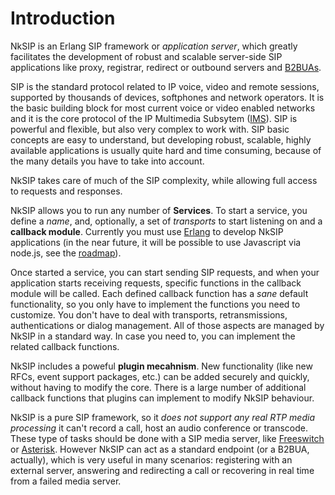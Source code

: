 Introduction
============

NkSIP is an Erlang SIP framework or _application server_, which greatly facilitates the development of robust and scalable server-side SIP applications like proxy, registrar, redirect or outbound servers and [B2BUAs](http://en.wikipedia.org/wiki/Back-to-back_user_agent).

SIP is the standard protocol related to IP voice, video and remote sessions, supported by thousands of devices, softphones and network operators. It is the basic building block for most current voice or video enabled networks and it is the core protocol of the IP Multimedia Subsytem ([IMS](https://en.wikipedia.org/wiki/IP_Multimedia_Subsystem)). SIP is powerful and flexible, but also very complex to work with. SIP basic concepts are easy to understand, but developing robust, scalable, highly available applications is usually quite hard and time consuming, because of the many details you have to take into account.

NkSIP takes care of much of the SIP complexity, while allowing full access to requests and responses. 

NkSIP allows you to run any number of **Services**. To start a service, you define a _name_, and, optionally, a set of _transports_ to start listening on and a **callback module**. Currently you must use [Erlang]("http://www.erlang.org") to develop NkSIP applications (in the near future, it will be possible to use Javascript via node.js, see the [roadmap](../roadmap.md)). 

Once started a service, you can start sending SIP requests, and when your application starts receiving requests, specific functions in the callback module will be called. Each defined callback function has a _sane_ default functionality, so you only have to implement the functions you need to customize. You don't have to deal with transports, retransmissions, authentications or dialog management. All of those aspects are managed by NkSIP in a standard way. In case you need to, you can implement the related callback functions.

NkSIP includes a poweful **plugin mecahnism**. New functionality (like new RFCs, event support packages, etc.) can be added securely and quickly, without having to modify the core. There is a large number of additional callback functions that plugins can implement to modify NkSIP behaviour.

NkSIP is a pure SIP framework, so it _does not support any real RTP media processing_ it can't record a call, host an audio conference or transcode. These type of tasks should be done with a SIP media server, like [Freeswitch](http://www.freeswitch.org) or [Asterisk](http://www.asterisk.org). However NkSIP can act as a standard endpoint (or a B2BUA, actually), which is very useful in many scenarios: registering with an external server, answering and redirecting a call or recovering in real time from a failed media server.

